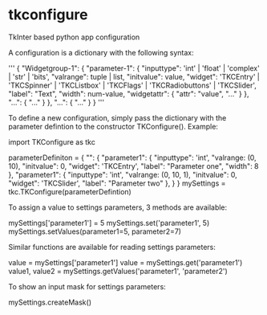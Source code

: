 # tkconfigure
TkInter based python app configuration

A configuration is a dictionary with the following syntax:

'''
{
	"Widgetgroup-1": {
		"parameter-1": {
			"inputtype": 'int' | 'float' | 'complex' | 'str' | 'bits',
			"valrange":  tuple | list,
			"initvalue": value,
			"widget":    'TKCEntry' | 'TKCSpinner' | 'TKCListbox' | 'TKCFlags' | 'TKCRadiobuttons' | 'TKCSlider',
			"label":     "Text",
			"width":     num-value,
			"widgetattr": {
				"attr": "value",
				"..."
			}
		},
		"...": {
			"..."
		}
	},
	"...": {
		"..."
	}
}
'''

To define a new configuration, simply pass the dictionary with the parameter defintion to the constructor TKConfigure(). Example:

import TKConfigure as tkc

parameterDefiniton = {
	"": {
		"parameter1": {
			"inputtype": 'int',
			"valrange:   (0, 10),
			"initvalue": 0,
			"widget":    'TKCEntry',
			"label":     "Parameter one",
			"width":     8 
		},
		"parameter1": {
			"inputtype": 'int',
			"valrange:   (0, 10, 1),
			"initvalue": 0,
			"widget":    'TKCSlider',
			"label":     "Parameter two"
		},
	}
}
mySettings = tkc.TKConfigure(parameterDefintion)

To assign a value to settings parameters, 3 methods are available:

mySettings['parameter1'] = 5
mySettings.set('parameter1', 5)
mySettings.setValues(parameter1=5, parameter2=7)

Similar functions are available for reading settings parameters:

value = mySettings['parameter1']
value = mySettings.get('parameter1')
value1, value2 = mySettings.getValues('parameter1', 'parameter2')

To show an input mask for settings parameters:

mySettings.createMask()
